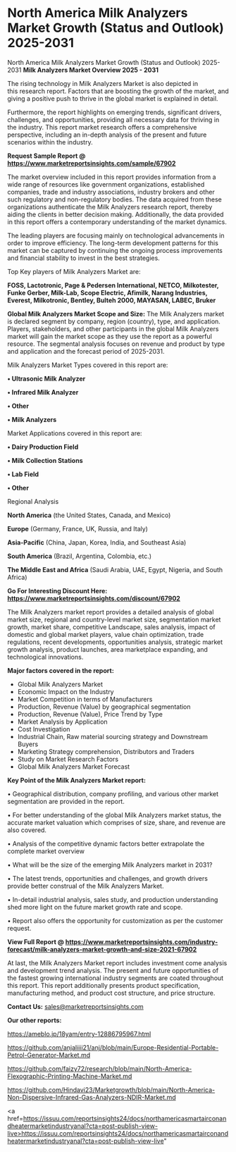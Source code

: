 # North America Milk Analyzers Market Growth (Status and Outlook) 2025-2031
 North America Milk Analyzers Market Growth (Status and Outlook) 2025-2031
<Strong> Milk Analyzers Market Overview 2025 - 2031</strong>

The rising technology in Milk Analyzers Market is also depicted in this research report. Factors that are boosting the growth of the market, and giving a positive push to thrive in the global market is explained in detail.

Furthermore, the report highlights on emerging trends, significant drivers, challenges, and opportunities, providing all necessary data for thriving in the industry. This report market research offers a comprehensive perspective, including an in-depth analysis of the present and future scenarios within the industry.

<strong>Request Sample Report @ <a href=https://www.marketreportsinsights.com/sample/67902>https://www.marketreportsinsights.com/sample/67902</a></strong>

The market overview included in this report provides information from a wide range of resources like government organizations, established companies, trade and industry associations, industry brokers and other such regulatory and non-regulatory bodies. The data acquired from these organizations authenticate the Milk Analyzers research report, thereby aiding the clients in better decision making. Additionally, the data provided in this report offers a contemporary understanding of the market dynamics.

The leading players are focusing mainly on technological advancements in order to improve efficiency. The long-term development patterns for this market can be captured by continuing the ongoing process improvements and financial stability to invest in the best strategies.

Top Key players of Milk Analyzers Market are:

<strong>FOSS, Lactotronic, Page & Pedersen International, NETCO, Milkotester, Funke Gerber, Milk-Lab, Scope Electric, Afimilk, Narang Industries, Everest, Milkotronic, Bentley, Bulteh 2000, MAYASAN, LABEC, Bruker</strong>

<strong><b>Global Milk Analyzers Market Scope and Size:</b></strong>
The Milk Analyzers market is declared segment by company, region (country), type, and application. Players, stakeholders, and other participants in the global Milk Analyzers market will gain the market scope as they use the report as a powerful resource. The segmental analysis focuses on revenue and product by type and application and the forecast period of 2025-2031.

Milk Analyzers Market Types covered in this report are:

<strong>• Ultrasonic Milk Analyzer

• Infrared Milk Analyzer

• Other

• Milk Analyzers</strong>

Market Applications covered in this report are:

<strong>• Dairy Production Field

• Milk Collection Stations

• Lab Field

• Other</strong> 

Regional Analysis

<strong>North America</strong> (the United States, Canada, and Mexico)

<strong>Europe</strong> (Germany, France, UK, Russia, and Italy)

<strong>Asia-Pacific</strong> (China, Japan, Korea, India, and Southeast Asia)

<strong>South America</strong> (Brazil, Argentina, Colombia, etc.)

<strong>The Middle East and Africa</strong> (Saudi Arabia, UAE, Egypt, Nigeria, and South Africa)

<strong>Go For Interesting Discount Here: <a href=https://www.marketreportsinsights.com/discount/67902>https://www.marketreportsinsights.com/discount/67902</a></strong>

The Milk Analyzers market report provides a detailed analysis of global market size, regional and country-level market size, segmentation market growth, market share, competitive Landscape, sales analysis, impact of domestic and global market players, value chain optimization, trade regulations, recent developments, opportunities analysis, strategic market growth analysis, product launches, area marketplace expanding, and technological innovations.

<strong><b>Major factors covered in the report:</b></strong>
<ul>
  <li>Global Milk Analyzers Market </li>
  <li>Economic Impact on the Industry</li>
  <li>Market Competition in terms of Manufacturers</li>
  <li>Production, Revenue (Value) by geographical segmentation</li>
  <li>Production, Revenue (Value), Price Trend by Type</li>
  <li>Market Analysis by Application</li>
  <li>Cost Investigation</li>
  <li>Industrial Chain, Raw material sourcing strategy and Downstream Buyers</li>
  <li>Marketing Strategy comprehension, Distributors and Traders</li>
  <li>Study on Market Research Factors</li>
  <li>Global Milk Analyzers Market Forecast</li>
</ul>

<strong><b>Key Point of the Milk Analyzers Market report:</b></strong>

• Geographical distribution, company profiling, and various other market segmentation are provided in the report.

• For better understanding of the global Milk Analyzers market status, the accurate market valuation which comprises of size, share, and revenue are also covered.

• Analysis of the competitive dynamic factors better extrapolate the complete market overview

• What will be the size of the emerging Milk Analyzers market in 2031?

• The latest trends, opportunities and challenges, and growth drivers provide better construal of the Milk Analyzers Market.

• In-detail industrial analysis, sales study, and production understanding shed more light on the future market growth rate and scope.

• Report also offers the opportunity for customization as per the customer request.

<strong><b>View Full Report @ <a href=https://www.marketreportsinsights.com/industry-forecast/milk-analyzers-market-growth-and-size-2021-67902>https://www.marketreportsinsights.com/industry-forecast/milk-analyzers-market-growth-and-size-2021-67902</a></b></strong>


At last, the Milk Analyzers Market report includes investment come analysis and development trend analysis. The present and future opportunities of the fastest growing international industry segments are coated throughout this report. This report additionally presents product specification, manufacturing method, and product cost structure, and price structure.

<strong>Contact Us:</strong>
sales@marketreportsinsights.com

<strong>Our other reports:</strong>

<a href=https://ameblo.jp/18yam/entry-12886795967.html>https://ameblo.jp/18yam/entry-12886795967.html</a>

<a href=https://github.com/anjaliiii21/anj/blob/main/Europe-Residential-Portable-Petrol-Generator-Market.md>https://github.com/anjaliiii21/anj/blob/main/Europe-Residential-Portable-Petrol-Generator-Market.md</a>

<a href=https://github.com/faizy72/research/blob/main/North-America-Flexographic-Printing-Machine-Market.md>https://github.com/faizy72/research/blob/main/North-America-Flexographic-Printing-Machine-Market.md</a>

<a href=https://github.com/Hindavi23/Marketgrowth/blob/main/North-America-Non-Dispersive-Infrared-Gas-Analyzers-NDIR-Market.md>https://github.com/Hindavi23/Marketgrowth/blob/main/North-America-Non-Dispersive-Infrared-Gas-Analyzers-NDIR-Market.md</a>

<a href=https://issuu.com/reportsinsights24/docs/northamericasmartairconandheatermarketindustryanal?cta=post-publish-view-live>https://issuu.com/reportsinsights24/docs/northamericasmartairconandheatermarketindustryanal?cta=post-publish-view-live</a>"
